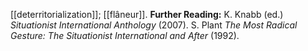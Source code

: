 [[deterritorialization]];
[[flâneur]].
**Further Reading:** K. Knabb (ed.) *Situationist International
Anthology* (2007).
S. Plant *The Most Radical Gesture: The Situationist International and
After* (1992).
